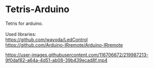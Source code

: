 # Tetris-Arduino
Tetris for arduino.<br />
<br />
Used libraries: <br />
https://github.com/wayoda/LedControl  <br />
https://github.com/Arduino-IRremote/Arduino-IRremote <br />



https://user-images.githubusercontent.com/116706672/219987213-9f0daf82-a64a-4d51-ab08-39b439ecad8f.mp4
